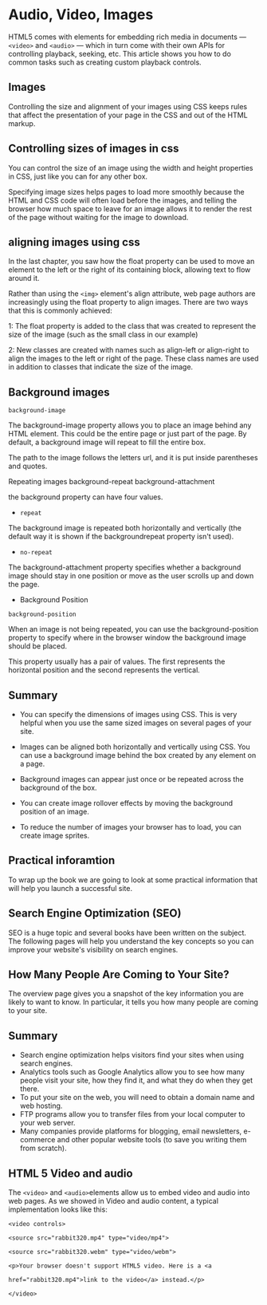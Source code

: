 #  Audio, Video, Images 

HTML5 comes with elements for embedding rich media in documents — `<video>` and `<audio>` — which in turn come with their own APIs for controlling playback, seeking, etc. This article shows you how to do common tasks such as creating custom playback controls.

## Images
Controlling the size and alignment of your images using CSS keeps rules that affect the presentation of your page in the CSS and out of the HTML markup.

## Controlling sizes of images in css
You can control the size of an image using the width and height properties in CSS, just like you can for any other box.

Specifying image sizes helps pages to load more smoothly because the HTML and CSS code will often load before the images, and telling the browser how much space to leave for an image allows it to render the rest of the page without waiting for the image to download.

## aligning images using css
In the last chapter, you saw how the float property can be used to move an element to the left or the right of its containing block, allowing text to flow around it.

Rather than using the `<img>` element's align attribute, web page authors are increasingly using the float property to align images. There are two ways that this is commonly achieved:

1: The float property is added to the class that was created to represent the size of the image (such as the small class in our example)

2: New classes are created with names such as align-left or align-right to align the images to the left or right of the page. These class names are used in addition to classes that indicate the size of the image.

## Background images

`background-image`

The background-image property allows you to place an image behind any HTML element. This could be the entire page or just part of the page. By default, a background image will repeat to fill the entire box.

The path to the image follows the letters url, and it is put inside parentheses and quotes.

Repeating images
background-repeat background-attachment

the background property can have four values.

* `repeat`

The background image is repeated both horizontally and vertically (the default way it is shown if the backgroundrepeat property isn't used).

* `no-repeat`

The background-attachment property specifies whether a background image should stay in one position or move as the user scrolls up and down the page.

* Background Position

`background-position`

When an image is not being repeated, you can use the background-position property to specify where in the browser window the background image should be placed.

This property usually has a pair of values. The first represents the horizontal position and the second represents the vertical.

## Summary

*  You can specify the dimensions of images using CSS. This is very helpful when you use the same sized images on several pages of your site.

* Images can be aligned both horizontally and vertically using CSS. You can use a background image behind the box created by any element on a page.
* Background images can appear just once or be repeated across the background of the box.
* You can create image rollover effects by moving the background position of an image.

* To reduce the number of images your browser has to load, you can create image sprites.


## Practical inforamtion

To wrap up the book we are going to look at some practical information that will help you launch a successful site.

## Search Engine Optimization (SEO)

SEO is a huge topic and several books have been written on the subject. The following pages will help you understand the key concepts so you can improve your website's visibility on search engines.

## How Many People Are Coming to Your Site?

The overview page gives you a snapshot of the key information you are likely to want to know. In particular, it tells you how many people are coming to your site.

## Summary

* Search engine optimization helps visitors find your sites when using search engines.
* Analytics tools such as Google Analytics allow you to see how many people visit your site, how they find it, and what they do when they get there.
* To put your site on the web, you will need to obtain a domain name and web hosting.
* FTP programs allow you to transfer files from your local computer to your web server.
* Many companies provide platforms for blogging, email newsletters, e-commerce and other popular website tools (to save you writing them from scratch).

## HTML 5 Video and audio

The `<video>` and `<audio>`elements allow us to embed video and audio into web pages. As we showed in Video and audio content, a typical implementation looks like this:

`<video controls>`

  `<source src="rabbit320.mp4" type="video/mp4">`

  `<source src="rabbit320.webm" type="video/webm">`

  `<p>Your browser doesn't support HTML5 video. Here is a <a `
  
  `href="rabbit320.mp4">link to the video</a> instead.</p>`

  `</video>`
